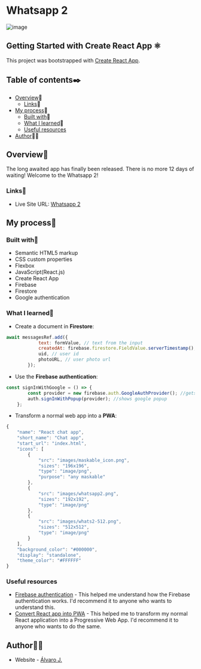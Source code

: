 # Whatsapp 2

![image](https://user-images.githubusercontent.com/86482525/153861132-6d48587e-c615-4e6b-abd7-e262450a64f3.png)

## Getting Started with Create React App ⚛

This project was bootstrapped with [Create React App](https://github.com/facebook/create-react-app).

## Table of contents✒️

- [Overview](#overview)🎯
  - [Links](#links)🔗
- [My process](#my-process)🧩
  - [Built with](#built-with)🔨
  - [What I learned](#what-i-learned)📝
  - [Useful resources](#useful-resources)
- [Author](#author)🙋🏻

## Overview🎯

The long awaited app has finally been released. There is no more 12 days of waiting! Welcome to the Whatsapp 2!

### Links🔗

- Live Site URL: [Whatsapp 2](https://chat-app-react-indol.vercel.app/)

## My process🧩

### Built with🔨

- Semantic HTML5 markup
- CSS custom properties
- Flexbox
- JavaScript(React.js)
- Create React App
- Firebase
- Firestore
- Google authentication

### What I learned📝

- Create a document in <strong>Firestore</strong>:
```js
await messagesRef.add({
			text: formValue, // text from the input
			createdAt: firebase.firestore.FieldValue.serverTimestamp(), // timestamp
			uid, // user id
			photoURL, // user photo url
		});
```
- Use the <strong>Firebase authentication</strong>:
```js
const signInWithGoogle = () => {
		const provider = new firebase.auth.GoogleAuthProvider(); //gets the google autentication
		auth.signInWithPopup(provider); //shows google popup
	};
``` 
- Transform a normal web app into a <strong>PWA</strong>:
```js
{
	"name": "React chat app",
	"short_name": "Chat app",
	"start_url": "index.html",
	"icons": [
		{
			"src": "images/maskable_icon.png",
			"sizes": "196x196",
			"type": "image/png",
			"purpose": "any maskable"
		},
		{
			"src": "images/whatsapp2.png",
			"sizes": "192x192",
			"type": "image/png"
		},
		{
			"src": "images/whats2-512.png",
			"sizes": "512x512",
			"type": "image/png"
		}
	],
	"background_color": "#000000",
	"display": "standalone",
	"theme_color": "#FFFFFF"
}

```
### Useful resources

- [Firebase authentication](https://www.youtube.com/watch?v=mEF9WRwYDfY) - This helped me understand how the Firebase authentication works. I'd recommend it to anyone who wants to understand this.
- [Convert React app into PWA](https://www.youtube.com/watch?v=RvEEZLxiAlQ) - This helped me to transform my normal React application into a Progressive Web App. I'd recommend it to anyone who wants to do the same.

## Author🙋🏻

- Website - [Álvaro J.](https://www.github.com/alvaro-j/)
